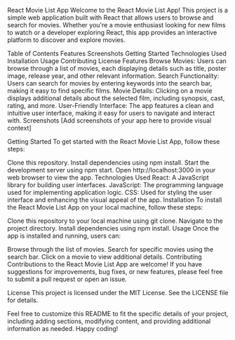 React Movie List App
Welcome to the React Movie List App! This project is a simple web application built with React that allows users to browse and search for movies. Whether you're a movie enthusiast looking for new films to watch or a developer exploring React, this app provides an interactive platform to discover and explore movies.

Table of Contents
Features
Screenshots
Getting Started
Technologies Used
Installation
Usage
Contributing
License
Features
Browse Movies: Users can browse through a list of movies, each displaying details such as title, poster image, release year, and other relevant information.
Search Functionality: Users can search for movies by entering keywords into the search bar, making it easy to find specific films.
Movie Details: Clicking on a movie displays additional details about the selected film, including synopsis, cast, rating, and more.
User-Friendly Interface: The app features a clean and intuitive user interface, making it easy for users to navigate and interact with.
Screenshots
[Add screenshots of your app here to provide visual context]

Getting Started
To get started with the React Movie List App, follow these steps:

Clone this repository.
Install dependencies using npm install.
Start the development server using npm start.
Open http://localhost:3000 in your web browser to view the app.
Technologies Used
React: A JavaScript library for building user interfaces.
JavaScript: The programming language used for implementing application logic.
CSS: Used for styling the user interface and enhancing the visual appeal of the app.
Installation
To install the React Movie List App on your local machine, follow these steps:

Clone this repository to your local machine using git clone.
Navigate to the project directory.
Install dependencies using npm install.
Usage
Once the app is installed and running, users can:

Browse through the list of movies.
Search for specific movies using the search bar.
Click on a movie to view additional details.
Contributing
Contributions to the React Movie List App are welcome! If you have suggestions for improvements, bug fixes, or new features, please feel free to submit a pull request or open an issue.

License
This project is licensed under the MIT License. See the LICENSE file for details.

Feel free to customize this README to fit the specific details of your project, including adding sections, modifying content, and providing additional information as needed. Happy coding!






